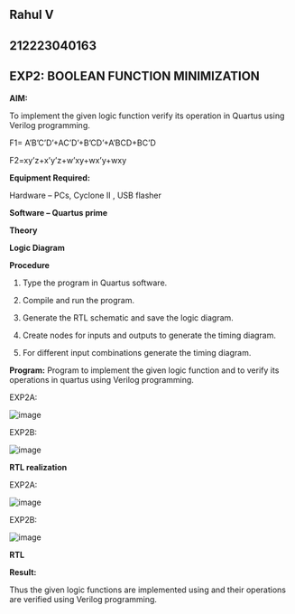 ## Rahul V
## 212223040163
## EXP2: BOOLEAN FUNCTION MINIMIZATION

**AIM:**

To implement the given logic function verify its operation in Quartus using Verilog programming.

F1= A’B’C’D’+AC’D’+B’CD’+A’BCD+BC’D 

F2=xy’z+x’y’z+w’xy+wx’y+wxy

**Equipment Required:**

Hardware – PCs, Cyclone II , USB flasher

**Software – Quartus prime**

**Theory**

**Logic Diagram**

**Procedure**

1.	Type the program in Quartus software.

2.	Compile and run the program.

3.	Generate the RTL schematic and save the logic diagram.

4.	Create nodes for inputs and outputs to generate the timing diagram.

5.	For different input combinations generate the timing diagram.


**Program:**
Program to implement the given logic function and to verify its operations in quartus using Verilog programming. 

EXP2A:

![image](https://github.com/user-attachments/assets/73ed2e51-3b9b-4270-b432-66f5c0d866a8)

EXP2B:

![image](https://github.com/user-attachments/assets/a8734346-5615-4d9d-844e-87381b4b486c)


**RTL realization**

EXP2A:

![image](https://github.com/user-attachments/assets/e89a50ba-26a8-4cd9-980e-4b8a7381b0f7)

EXP2B:

![image](https://github.com/user-attachments/assets/06a1246a-466a-4914-8ed0-b33f015bb18f)

**RTL**



**Result:**

Thus the given logic functions are implemented using and their operations are verified using Verilog programming.

